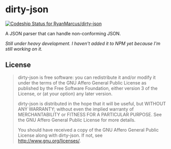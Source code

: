# dirty-json
[ ![Codeship Status for RyanMarcus/dirty-json](https://www.codeship.io/projects/cbc19870-2e42-0132-d30c-4adef3b19db7/status)](https://www.codeship.io/projects/39346)

A JSON parser that can handle non-conforming JSON.

*Still under heavy development. I haven't added it to NPM yet because I'm still working on it.*

## License
> dirty-json is free software: you can redistribute it and/or modify
> it under the terms of the GNU Affero General Public License as published by
> the Free Software Foundation, either version 3 of the License, or
> (at your option) any later version.
> 
> dirty-json is distributed in the hope that it will be useful,
> but WITHOUT ANY WARRANTY; without even the implied warranty of
> MERCHANTABILITY or FITNESS FOR A PARTICULAR PURPOSE.  See the
> GNU Affero General Public License for more details.
> 
> You should have received a copy of the GNU Affero General Public License
> along with dirty-json.  If not, see <http://www.gnu.org/licenses/>.
